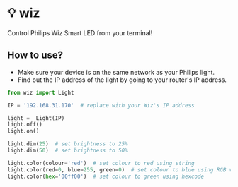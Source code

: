 # 💡 wiz
Control Philips Wiz Smart LED from your terminal!

## How to use?
* Make sure your device is on the same network as your Philips light.
* Find out the IP address of the light by going to your router's IP address.

```python
from wiz import Light

IP = '192.168.31.170'  # replace with your Wiz's IP address

light =  Light(IP)
light.off()
light.on()

light.dim(25)  # set brightness to 25%
light.dim(50)  # set brightness to 50%

light.color(colour='red')  # set colour to red using string
light.color(red=0, blue=255, green=0)  # set colour to blue using RGB values
light.color(hex='00ff00')  # set colour to green using hexcode
```

